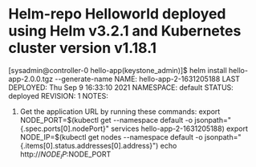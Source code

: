 # Helm-repo Helloworld deployed using Helm v3.2.1 and Kubernetes cluster version v1.18.1
[sysadmin@controller-0 hello-app(keystone_admin)]$ helm install hello-app-2.0.0.tgz --generate-name
NAME: hello-app-2-1631205188
LAST DEPLOYED: Thu Sep  9 16:33:10 2021
NAMESPACE: default
STATUS: deployed
REVISION: 1
NOTES:
1. Get the application URL by running these commands:
  export NODE_PORT=$(kubectl get --namespace default -o jsonpath="{.spec.ports[0].nodePort}" services hello-app-2-1631205188)
  export NODE_IP=$(kubectl get nodes --namespace default -o jsonpath="{.items[0].status.addresses[0].address}")
  echo http://$NODE_IP:$NODE_PORT
